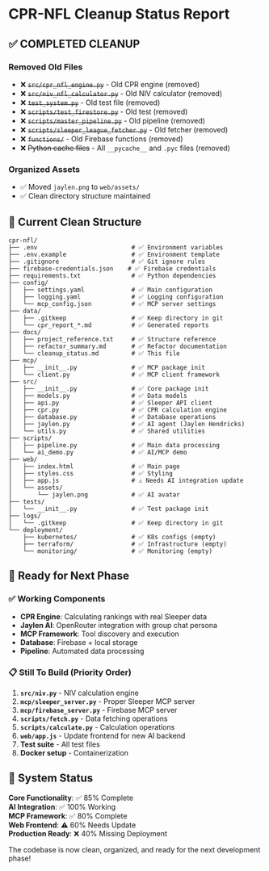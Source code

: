 # CPR-NFL Cleanup Status Report

## ✅ COMPLETED CLEANUP

### Removed Old Files
- ❌ ~~`src/cpr_nfl_engine.py`~~ - Old CPR engine (removed)
- ❌ ~~`src/niv_nfl_calculator.py`~~ - Old NIV calculator (removed)
- ❌ ~~`test_system.py`~~ - Old test file (removed)
- ❌ ~~`scripts/test_firestore.py`~~ - Old test (removed)
- ❌ ~~`scripts/master_pipeline.py`~~ - Old pipeline (removed)
- ❌ ~~`scripts/sleeper_league_fetcher.py`~~ - Old fetcher (removed)
- ❌ ~~`functions/`~~ - Old Firebase functions (removed)
- ❌ ~~Python cache files~~ - All `__pycache__` and `.pyc` files (removed)

### Organized Assets
- ✅ Moved `jaylen.png` to `web/assets/`
- ✅ Clean directory structure maintained

## 📁 Current Clean Structure

```
cpr-nfl/
├── .env                          # ✅ Environment variables
├── .env.example                  # ✅ Environment template
├── .gitignore                    # ✅ Git ignore rules
├── firebase-credentials.json    # ✅ Firebase credentials
├── requirements.txt              # ✅ Python dependencies
├── config/
│   ├── settings.yaml             # ✅ Main configuration
│   ├── logging.yaml              # ✅ Logging configuration
│   └── mcp_config.json           # ✅ MCP server settings
├── data/
│   ├── .gitkeep                  # ✅ Keep directory in git
│   └── cpr_report_*.md           # ✅ Generated reports
├── docs/
│   ├── project_reference.txt     # ✅ Structure reference
│   ├── refactor_summary.md       # ✅ Refactor documentation
│   └── cleanup_status.md         # ✅ This file
├── mcp/
│   ├── __init__.py               # ✅ MCP package init
│   └── client.py                 # ✅ MCP client framework
├── src/
│   ├── __init__.py               # ✅ Core package init
│   ├── models.py                 # ✅ Data models
│   ├── api.py                    # ✅ Sleeper API client
│   ├── cpr.py                    # ✅ CPR calculation engine
│   ├── database.py               # ✅ Database operations
│   ├── jaylen.py                 # ✅ AI agent (Jaylen Hendricks)
│   └── utils.py                  # ✅ Shared utilities
├── scripts/
│   ├── pipeline.py               # ✅ Main data processing
│   └── ai_demo.py                # ✅ AI/MCP demo
├── web/
│   ├── index.html                # ✅ Main page
│   ├── styles.css                # ✅ Styling
│   ├── app.js                    # ⚠️ Needs AI integration update
│   └── assets/
│       └── jaylen.png            # ✅ AI avatar
├── tests/
│   └── __init__.py               # ✅ Test package init
├── logs/
│   └── .gitkeep                  # ✅ Keep directory in git
└── deployment/
    ├── kubernetes/               # ✅ K8s configs (empty)
    ├── terraform/                # ✅ Infrastructure (empty)
    └── monitoring/               # ✅ Monitoring (empty)
```

## 🎯 Ready for Next Phase

### ✅ Working Components
- **CPR Engine**: Calculating rankings with real Sleeper data
- **Jaylen AI**: OpenRouter integration with group chat persona
- **MCP Framework**: Tool discovery and execution
- **Database**: Firebase + local storage
- **Pipeline**: Automated data processing

### 📋 Still To Build (Priority Order)
1. **`src/niv.py`** - NIV calculation engine
2. **`mcp/sleeper_server.py`** - Proper Sleeper MCP server
3. **`mcp/firebase_server.py`** - Firebase MCP server
4. **`scripts/fetch.py`** - Data fetching operations
5. **`scripts/calculate.py`** - Calculation operations
6. **`web/app.js`** - Update frontend for new AI backend
7. **Test suite** - All test files
8. **Docker setup** - Containerization

## 🚀 System Status

**Core Functionality**: ✅ 85% Complete  
**AI Integration**: ✅ 100% Working  
**MCP Framework**: ✅ 80% Complete  
**Web Frontend**: ⚠️ 60% Needs Update  
**Production Ready**: ❌ 40% Missing Deployment  

The codebase is now clean, organized, and ready for the next development phase!

